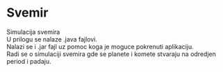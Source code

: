 # Svemir
Simulacija svemira\
U prilogu se nalaze .java fajlovi.\
Nalazi se i .jar fajl uz pomoc koga je moguce pokrenuti aplikaciju.\
Radi se o simulaciji svemira gde se planete i komete stvaraju na odredjen period i padaju.
